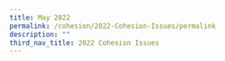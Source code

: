 ```yaml
---
title: May 2022
permalink: /cohesion/2022-Cohesion-Issues/permalink
description: ""
third_nav_title: 2022 Cohesion Issues
---
```

